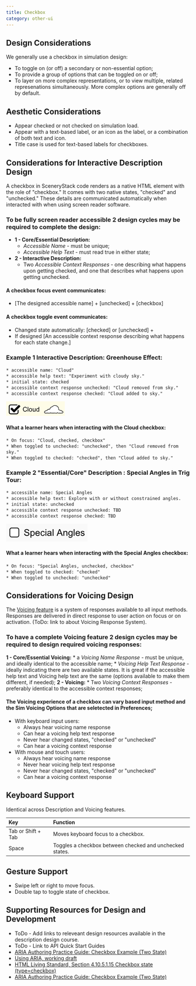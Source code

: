 ```yaml
---
title: Checkbox
category: other-ui
---
```


## Design Considerations

We generally use a checkbox in simulation design:

* To toggle on (or off) a secondary or non-essential option;
* To provide a group of options that can be toggled on or off;
* To layer on more complex representations, or to view multiple, related
  represenations simultaneously. More complex options are generally off by default.

## Aesthetic Considerations

* Appear checked or not checked on simulation load.
* Appear with a text-based label, or an icon as the label, or a combination of both text and icon.
* Title case is used for text-based labels for checkboxes.

## Considerations for Interactive Description Design

A checkbox in SceneryStack code renders as a native HTML element with the role of "checkbox." It comes with two native states, "checked" and "unchecked." These details are communicated automatically when interacted with when using screen reader software. 

### To be fully screen reader accessible 2 design cycles may be required to complete the design:
* **1 - Core/Essential Description:**
    * _Accessible Name_ - must be unique;
    * _Accessible Help Text_ - must read true in either state;
* **2 - Interactive Description:**
    * Two _Accessible Context Responses_ - one describing what happens upon getting checked, and one that describes what happens upon getting unchecked.

#### A checkbox focus event communicates:
* [The designed accessible name] + [unchecked] + [checkbox]

#### A checkbox toggle event communicates:
* Changed state automatically: [checked] or [unchecked] + 
* If designed [An accessible context response describing what happens for each state change.]

### Example 1 Interactive Description: Greenhouse Effect: 
    * accessible name: "Cloud"
    * accessible help text: "Experiment with cloudy sky."
    * initial state: checked
    * accessible context response unchecked: "Cloud removed from sky."
    * accessible context response checked: "Cloud added to sky."

![alt text "Cloud checkbox in Greenhouse Effecy in checked state."](images/ghe-checkbox-cloud.png "Cloud, checked, checkbox")

#### What a learner hears when interacting with the Cloud checkbox:
    * On focus: "Cloud, checked, checkbox"
    * When toggled to unchecked: "unchecked", then "Cloud removed from sky."
    * When toggled to checked: "checked", then "Cloud added to sky."

### Example 2 "Essential/Core" Description : Special Angles in Trig Tour: 
    * accessible name: Special Angles
    * accessible help text: Explore with or without constrained angles.
    * initial state: unchecked
    * accessible context response unchecked: TBD
    * accessible context response checked: TBD

![alt text "Special Angles checkbox in Trig Tour in unchecked state."](images/tt-checkbox-specialAngles.png "Special Angles, unchecked, checkbox")

#### What a learner hears when interacting with the Special Angles checkbox: 
    * On focus: "Special Angles, unchecked, checkbox"
    * When toggled to checked: "checked"
    * When toggled to unchecked: "unchecked"

## Considerations for Voicing Design
The [Voicing feature](https://www.w3.org/WAI/ARIA/apg/patterns/checkbox/examples/checkbox/) is a system of responses available to all input methods. Responses are delivered in direct response to user action on focus or on activation. (ToDo: link to about Voicing Response System).

### To have a complete Voicing feature 2 design cycles may be required to design required voicing responses:
**1 - Core/Essential Voicing:**
    * a _Voicing Name Response_ - must be unique, and ideally identical to the accessible name;
    * _Voicing Help Text Response_ - ideally indicating there are two available states. It is great if the accessible help text and Voicing help text are the same (options available to make them different, if needed);
**2 - Voicing:**
    * Two _Voicing Context Responses_ - preferably identical to the accessible context responses;

#### The Voicing experience of a checkbox can vary based input method and the Sim Voicing Options that are seletected in Preferences; 
* With keyboard input users: 
    * Always hear voicing name response
    * Can hear a voicing help text response 
    * Never hear changed states, "checked" or "unchecked"
    * Can hear a voicing context response
* With mouse and touch users: 
    * Always hear voicing name response
    * Never hear voicing help text response
    * Never hear changed states, "checked" or "unchecked"
    * Can hear a voicing context response
 
## Keyboard Support
Identical across Description and Voicing features.

| Key   | Function                                               |
|:------|:-------------------------------------------------------|
| Tab or Shift + Tab  | Moves keyboard focus to a checkbox.     |
| Space | Toggles a checkbox between checked and unchecked states. |

## Gesture Support

* Swipe left or right to move focus.
* Double tap to toggle state of checkbox.

## Supporting Resources for Design and Development
* ToDo - Add links to releveant design resources available in the description design course.
* ToDo - Link to API Quick Start Guides
* [ARIA Authoring Practice Guide: Checkbox Example (Two State)](https://www.w3.org/WAI/ARIA/apg/patterns/checkbox/examples/checkbox/) 
* [Using ARIA, working draft](https://www.w3.org/TR/using-aria/)
* [HTML Living Standard, Section 4.10.5.1.15 Checkbox state (type=checkbox)](https://html.spec.whatwg.org/multipage/input.html#checkbox-state-(type=checkbox))
* [ARIA Authoring Practice Guide: Checkbox Example (Two State)](https://www.w3.org/WAI/ARIA/apg/patterns/checkbox/examples/checkbox/)
 

